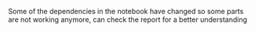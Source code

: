 Some of the dependencies in the notebook have changed so some parts are not working anymore, can check the report for a better understanding
